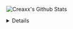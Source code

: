 ![Creaxx's Github Stats](https://github-readme-stats.vercel.app/api?username=CreaxxOG&show_icons=true&theme=dark)

<details>
<!--START_SECTION:waka-->
![Lines of code](https://img.shields.io/badge/From%20Hello%20World%20I%27ve%20Written-89565%20lines%20of%20code-blue)

**🐱 My Github Data** 

> 🏆 102 Contributions in the Year 2021
 > 
> 📦 325.8 kB Used in Github's Storage 
 > 
> 🚫 Not Opted to Hire
 > 
> 📜 1 Public Repository 
 > 
> 🔑 4 Private Repositories  
 > 
**I'm a Night 🦉** 

```text
🌞 Morning    3 commits      ░░░░░░░░░░░░░░░░░░░░░░░░░   3.23% 
🌆 Daytime    42 commits     ███████████░░░░░░░░░░░░░░   45.16% 
🌃 Evening    42 commits     ███████████░░░░░░░░░░░░░░   45.16% 
🌙 Night      6 commits      █░░░░░░░░░░░░░░░░░░░░░░░░   6.45%

```
📅 **I'm Most Productive on Wednesday** 

```text
Monday       7 commits      ██░░░░░░░░░░░░░░░░░░░░░░░   7.53% 
Tuesday      10 commits     ██░░░░░░░░░░░░░░░░░░░░░░░   10.75% 
Wednesday    19 commits     █████░░░░░░░░░░░░░░░░░░░░   20.43% 
Thursday     18 commits     ████░░░░░░░░░░░░░░░░░░░░░   19.35% 
Friday       18 commits     ████░░░░░░░░░░░░░░░░░░░░░   19.35% 
Saturday     18 commits     ████░░░░░░░░░░░░░░░░░░░░░   19.35% 
Sunday       3 commits      ░░░░░░░░░░░░░░░░░░░░░░░░░   3.23%

```


📊 **This Week I Spent My Time On** 

```text
💬 Programming Languages: 
No Activity Tracked This Week

🔥 Editors: 
No Activity Tracked This Week

```

**I Mostly Code in Java** 

```text
Java                     5 repos             ████████████████████░░░░░   83.33% 
EJS                      1 repo              ████░░░░░░░░░░░░░░░░░░░░░   16.67%

```



 Last Updated on 11/09/2021
<!--END_SECTION:waka-->
</details>
